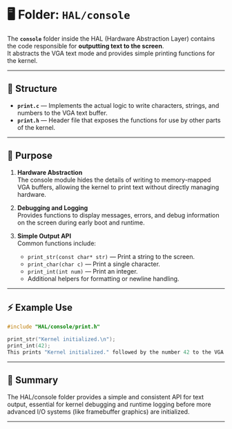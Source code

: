# 🖥️ Folder: `HAL/console`

The **`console`** folder inside the HAL (Hardware Abstraction Layer) contains the code responsible for **outputting text to the screen**.  
It abstracts the VGA text mode and provides simple printing functions for the kernel.

---

## 📂 Structure

- **`print.c`** — Implements the actual logic to write characters, strings, and numbers to the VGA text buffer.
- **`print.h`** — Header file that exposes the functions for use by other parts of the kernel.

---

## 🧩 Purpose

1. **Hardware Abstraction**  
   The console module hides the details of writing to memory-mapped VGA buffers, allowing the kernel to print text without directly managing hardware.

2. **Debugging and Logging**  
   Provides functions to display messages, errors, and debug information on the screen during early boot and runtime.

3. **Simple Output API**  
   Common functions include:
   - `print_str(const char* str)` — Print a string to the screen.
   - `print_char(char c)` — Print a single character.
   - `print_int(int num)` — Print an integer.
   - Additional helpers for formatting or newline handling.

---

## ⚡ Example Use

```c
#include "HAL/console/print.h"

print_str("Kernel initialized.\n");
print_int(42);
This prints "Kernel initialized." followed by the number 42 to the VGA console.

```
---
## 📝 Summary
The HAL/console folder provides a simple and consistent API for text output, essential for kernel debugging and runtime logging before more advanced I/O systems (like framebuffer graphics) are initialized.

---